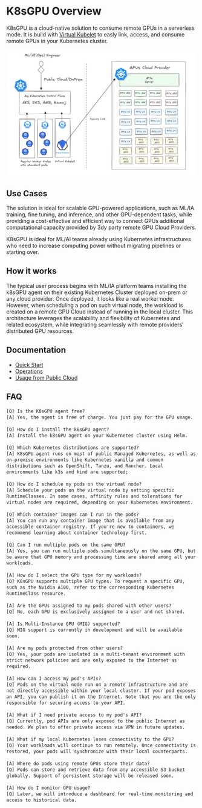 # K8sGPU Overview
K8sGPU is a cloud-native solution to consume remote GPUs in a serverless mode. It is build with [Virtual Kubelet](https://virtual-kubelet.io/) to easly link, access, and consume remote GPUs in your Kubernetes cluster.

![Logo](assets/k8sgpu-architecture.png)

## Use Cases
The solution is ideal for scalable GPU-powered applications, such as ML/IA training, fine tuning, and inference, and other GPU-dependent tasks, while providing a cost-effective and efficient way to connect GPUs additional computational capacity provided by 3dy party remote GPU Cloud Providers.

K8sGPU is ideal for ML/AI teams already using Kubernetes infrastructures who need to increase computing power without migrating pipelines or starting over.  

## How it works

The typical user process begins with ML/IA platform teams installing the k8sGPU agent on their existing Kubernetes Cluster deployed on-prem or any cloud provider. Once deployed, it looks like a real worker node. However, when scheduling a pod on such virtual node, the workload is created on a remote GPU Cloud instead of running in the local cluster. This architecture leverages the scalability and flexibility of Kubernetes and related ecosystem, while integrating seamlessly with remote providers' distributed GPU resources.

## Documentation

* [Quick Start](guides/quickstart.md)
* [Operations](guides/operations.md)
* [Usage from Public Cloud](guides/public-cloud.md)

## FAQ

    [Q] Is the K8sGPU agent free?
    [A] Yes, the agent is free of charge. You just pay for the GPU usage.

    [Q] How do I install the k8sGPU agent?
    [A] Install the k8sGPU agent on your Kubernetes cluster using Helm.

    [Q] Which Kubernetes distributions are supported?
    [A] K8sGPU agent runs on most of public Managed Kubernetes, as well as on-premise environments like Kubernetes vanilla and common distributions such as OpenShift, Tanzu, and Rancher. Local environments like k3s and kind are supported;

    [Q] How do I schedule my pods on the virtual node?
    [A] Schedule your pods on the virtual node by setting specific RuntimeClasses. In some cases, affinity rules and tolerations for virtual nodes are required, depending on your Kubernetes environment.

    [Q] Which container images can I run in the pods?
    [A] You can run any container image that is available from any accessible container registry. If you're new to containers, we recommend learning about container technology first.

    [Q] Can I run multiple pods on the same GPU?
    [A] Yes, you can run multiple pods simultaneously on the same GPU, but be aware that GPU memory and processing time are shared among all your workloads.

    [A] How do I select the GPU type for my workloads?
    [Q] K8sGPU supports multiple GPU types. To request a specific GPU, such as the Nvidia A100, refer to the corresponding Kubernetes RuntimeClass resource.

    [A] Are the GPUs assigned to my pods shared with other users?
    [Q] No, each GPU is exclusively assigned to a user and not shared.

    [A] Is Multi-Instance GPU (MIG) supported?
    [Q] MIG support is currently in development and will be available soon.

    [A] Are my pods protected from other users?
    [Q] Yes, your pods are isolated in a multi-tenant environment with strict network policies and are only exposed to the Internet as required.

    [A] How can I access my pod's APIs?
    [Q] Pods on the virtual node run on a remote infrastructure and are not directly accessible within your local cluster. If your pod exposes an API, you can publish it on the Internet. Note that you are the only responsible for securing access to your API.

    [A] What if I need private access to my pod's API?
    [Q] Currently, pod APIs are only exposed to the public Internet as needed. We plan to offer private access via VPN in future updates.

    [A] What if my local Kubernetes loses connectivity to the GPU?
    [Q] Your workloads will continue to run remotely. Once connectivity is restored, your pods will synchronize with their local counterparts.

    [A] Where do pods using remote GPUs store their data?
    [Q] Pods can store and retrieve data from any accessible S3 bucket globally. Support of persistent storage will be released soon.

    [A] How do I monitor GPU usage?
    [Q] Later, we will introduce a dashboard for real-time monitoring and access to historical data.